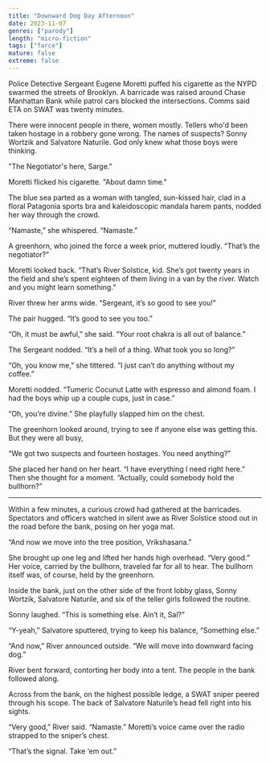 ```yaml
---
title: "Downward Dog Day Afternoon"
date: 2023-11-07
genres: ["parody"]
length: "micro-fiction"
tags: ["farce"]
mature: false
extreme: false
---
```

Police Detective Sergeant Eugene Moretti puffed his cigarette as the NYPD swarmed the streets of Brooklyn. A barricade was raised around Chase Manhattan Bank while patrol cars blocked the intersections. Comms said ETA on SWAT was twenty minutes.

There were innocent people in there, women mostly. Tellers who'd been taken hostage in a robbery gone wrong. The names of suspects? Sonny Wortzik and Salvatore Naturile. God only knew what those boys were thinking.

"The Negotiator's here, Sarge."

Moretti flicked his cigarette. "About damn time."

The blue sea parted as a woman with tangled, sun-kissed hair, clad in a floral Patagonia sports bra and kaleidoscopic mandala harem pants, nodded her way through the crowd.

“Namaste,” she whispered. “Namaste.”

A greenhorn, who joined the force a week prior, muttered loudly. “That’s the negotiator?”

Moretti looked back. “That’s River Solstice, kid. She’s got twenty years in the field and she’s spent eighteen of them living in a van by the river. Watch and you might learn something.”

River threw her arms wide. “Sergeant, it’s so good to see you!”

The pair hugged. “It’s good to see you too.”

“Oh, it must be awful,” she said. “Your root chakra is all out of balance.”

The Sergeant nodded. “It’s a hell of a thing. What took you so long?”

“Oh, you know me,” she tittered. “I just can’t do anything without my coffee.”

Moretti nodded. “Tumeric Cocunut Latte with espresso and almond foam. I had the boys whip up a couple cups, just in case.”

“Oh, you’re divine.” She playfully slapped him on the chest.

The greenhorn looked around, trying to see if anyone else was getting this. But they were all busy,

“We got two suspects and fourteen hostages. You need anything?”

She placed her hand on her heart. “I have everything I need right here.” Then she thought for a moment. “Actually, could somebody hold the bullhorn?”

---

Within a few minutes, a curious crowd had gathered at the barricades. Spectators and officers watched in silent awe as River Solstice stood out in the road before the bank, posing on her yoga mat.

“And now we move into the tree position, Vrikshasana.” 

She brought up one leg and lifted her hands high overhead. “Very good.” Her voice, carried by the bullhorn, traveled far for all to hear. The bullhorn itself was, of course, held by the greenhorn.

Inside the bank, just on the other side of the front lobby glass, Sonny Wortzik, Salvatore Naturile, and six of the teller girls followed the routine.

Sonny laughed. “This is something else.  Ain’t it, Sal?”

“Y-yeah,” Salvatore sputtered, trying to keep his balance, “Something else.”

“And now,” River announced outside. “We will move into downward facing dog.”

River bent forward, contorting her body into a tent. The people in the bank followed along.

Across from the bank, on the highest possible ledge, a SWAT sniper peered through his scope. The back of Salvatore Naturile’s head fell right into his sights.

“Very good,” River said. “Namaste.”
Moretti’s voice came over the radio strapped to the sniper’s chest.

“That’s the signal. Take ‘em out.”
